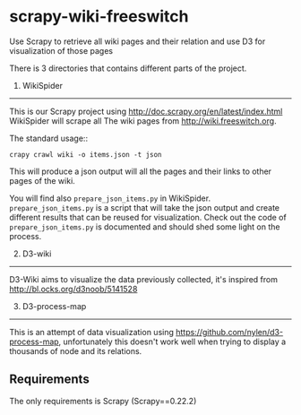 scrapy-wiki-freeswitch
======================

Use Scrapy to retrieve all wiki pages and their relation and use D3 for visualization of those pages


There is 3 directories that contains different parts of the project.


1) WikiSpider
-------------

This is our Scrapy project using http://doc.scrapy.org/en/latest/index.html
WikiSpider will scrape all The wiki pages from http://wiki.freeswitch.org.

The standard usage::

    crapy crawl wiki -o items.json -t json

This will produce a json output will all the pages and their links to other pages of the wiki.

You will find also `prepare_json_items.py` in WikiSpider. `prepare_json_items.py` is a script that will
take the json output and create different results that can be reused for visualization.
Check out the code of `prepare_json_items.py` is documented and should shed some light on the process.


2) D3-wiki
----------

D3-Wiki aims to visualize the data previously collected, it's inspired from http://bl.ocks.org/d3noob/5141528


3) D3-process-map
-----------------

This is an attempt of data visualization using https://github.com/nylen/d3-process-map,
unfortunately this doesn't work well when trying to display a thousands of node and its relations.


Requirements
------------

The only requirements is Scrapy (Scrapy==0.22.2)

